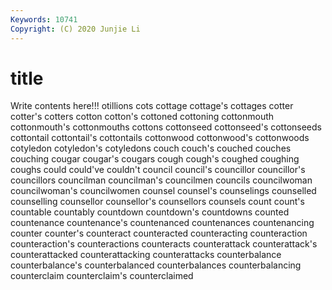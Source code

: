 ```yaml
---
Keywords: 10741
Copyright: (C) 2020 Junjie Li
---
```


# title

Write contents here!!!
otillions 
cots 
cottage 
cottage's 
cottages 
cotter 
cotter's 
cotters 
cotton 
cotton's
cottoned 
cottoning 
cottonmouth 
cottonmouth's 
cottonmouths 
cottons 
cottonseed 
cottonseed's 
cottonseeds 
cottontail
cottontail's 
cottontails 
cottonwood 
cottonwood's 
cottonwoods 
cotyledon 
cotyledon's 
cotyledons 
couch 
couch's
couched 
couches 
couching 
cougar 
cougar's 
cougars 
cough 
cough's 
coughed 
coughing
coughs 
could 
could've 
couldn't 
council 
council's 
councillor 
councillor's 
councillors 
councilman
councilman's 
councilmen 
councils 
councilwoman 
councilwoman's 
councilwomen 
counsel 
counsel's 
counselings 
counselled
counselling 
counsellor 
counsellor's 
counsellors 
counsels 
count 
count's 
countable 
countably 
countdown
countdown's 
countdowns 
counted 
countenance 
countenance's 
countenanced 
countenances 
countenancing 
counter 
counter's
counteract 
counteracted 
counteracting 
counteraction 
counteraction's 
counteractions 
counteracts 
counterattack 
counterattack's 
counterattacked
counterattacking 
counterattacks 
counterbalance 
counterbalance's 
counterbalanced 
counterbalances 
counterbalancing 
counterclaim 
counterclaim's 
counterclaimed
